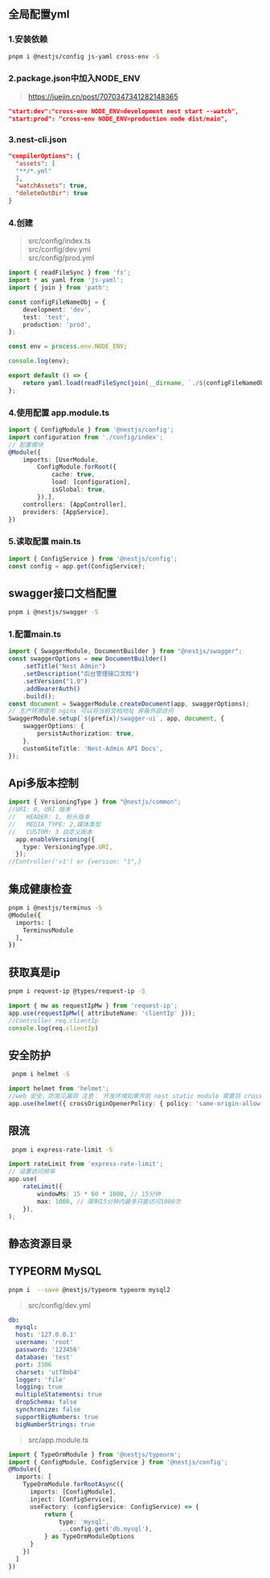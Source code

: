 ## 全局配置yml

### 1.安装依赖  
```bash
pnpm i @nestjs/config js-yaml cross-env -S
```
### 2.package.json中加入NODE_ENV
> https://juejin.cn/post/7070347341282148365
```json
"start:dev":"cross-env NODE_ENV=development nest start --watch",
"start:prod": "cross-env NODE_ENV=production node dist/main",
```
### 3.nest-cli.json

```json
"compilerOptions": {
  "assets": [
  "**/*.yml"
  ],
  "watchAssets": true,
  "deleteOutDir": true
}
```
### 4.创建 
> src/config/index.ts  
> src/config/dev.yml  
> src/config/prod.yml
```ts
import { readFileSync } from 'fs';
import * as yaml from 'js-yaml';
import { join } from 'path';

const configFileNameObj = {
    development: 'dev',
    test: 'test',
    production: 'prod',
};

const env = process.env.NODE_ENV;

console.log(env);

export default () => {
    return yaml.load(readFileSync(join(__dirname, `./${configFileNameObj[env]}.yml`), 'utf8')) as Record<string, any>;
};
```

### 4.使用配置  app.module.ts
```ts
import { ConfigModule } from '@nestjs/config';
import configuration from './config/index';
// 配置模块
@Module({
    imports: [UserModule,
        ConfigModule.forRoot({
            cache: true,
            load: [configuration],
            isGlobal: true,
        }),],
    controllers: [AppController],
    providers: [AppService],
})
```
### 5.读取配置  main.ts
```ts
import { ConfigService } from '@nestjs/config';
const config = app.get(ConfigService);
```

## swagger接口文档配置
```bash
pnpm i @nestjs/swagger -S
```
### 1.配置main.ts
```ts
import { SwaggerModule, DocumentBuilder } from "@nestjs/swagger";
const swaggerOptions = new DocumentBuilder()
    .setTitle("Nest Admin")
    .setDescription("后台管理接口文档")
    .setVersion("1.0")
    .addBearerAuth()
    .build();
const document = SwaggerModule.createDocument(app, swaggerOptions);
// 生产环境使用 nginx 可以将当前文档地址 屏蔽外部访问
SwaggerModule.setup(`${prefix}/swagger-ui`, app, document, {
    swaggerOptions: {
        persistAuthorization: true,
    },
    customSiteTitle: 'Nest-Admin API Docs',
});
```
## Api多版本控制
```ts
import { VersioningType } from "@nestjs/common";
//URI: 0, URI 版本
//   HEADER: 1, 标头版本
//   MEDIA_TYPE: 2,媒体类型
//   CUSTOM: 3 自定义版本
  app.enableVersioning({
    type: VersioningType.URI,
  });
//Controller('v1') or {version: "1",}  
```
## 集成健康检查
```bash
pnpm i @nestjs/terminus -S
@Module({
  imports: [
    TerminusModule
  ],
})
```
## 获取真是ip
```bash
pnpm i request-ip @types/request-ip -S  
```
```ts
import { mw as requestIpMw } from 'request-ip';
app.use(requestIpMw({ attributeName: 'clientIp' }));
//Controller req.clientIp
console.log(req.clientIp)
```

## 安全防护
```bash
 pnpm i helmet -S
```
```ts
import helmet from 'helmet';
//web 安全，防常见漏洞 注意： 开发环境如果开启 nest static module 需要将 crossOriginResourcePolicy 设置为 false 否则 静态资源 跨域不可访问
app.use(helmet({ crossOriginOpenerPolicy: { policy: 'same-origin-allow-popups' }, crossOriginResourcePolicy: false }));
```

## 限流
```bash
 pnpm i express-rate-limit -S
```
```ts
import rateLimit from 'express-rate-limit';
// 设置访问频率
app.use(
    rateLimit({
        windowMs: 15 * 60 * 1000, // 15分钟
        max: 1000, // 限制15分钟内最多只能访问1000次
    }),
);
```
## 静态资源目录


## TYPEORM MySQL
```bash
pnpm i  --save @nestjs/typeorm typeorm mysql2
```
> src/config/dev.yml
```yaml
db:
  mysql:
  host: '127.0.0.1'
  username: 'root'
  password: '123456'
  database: 'test'
  port: 3306
  charset: 'utf8mb4'
  logger: 'file'
  logging: true
  multipleStatements: true
  dropSchema: false
  synchronize: false
  supportBigNumbers: true
  bigNumberStrings: true
```
> src/app.module.ts
```ts
import { TypeOrmModule } from '@nestjs/typeorm';
import { ConfigModule, ConfigService } from '@nestjs/config';
@Module({
  imports: [
    TypeOrmModule.forRootAsync({
      imports: [ConfigModule],
      inject: [ConfigService],
      useFactory: (configService: ConfigService) => {
          return {
              type: 'mysql',
              ...config.get('db.mysql'),
          } as TypeOrmModuleOptions
      }
    })
  ]
})
```